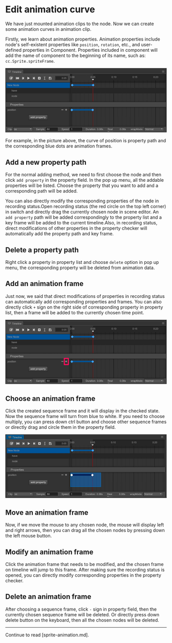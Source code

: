 # Edit animation curve

We have just mounted animation clips to the node. Now we can create some animation curves in animation clip.

Firstly, we learn about animation properties. Animation properties include node's self-existent properties like `position`, `rotation`, etc., and user-defined properties in Component.
Properties included in component will add the name of component to the beginning of its name, such as: `cc.Sprite.spriteFrame`.

<a href="animation-curve/main.png"><img src="animation-curve/main.png" alt="main"></a>

For example, in the picture above, the curve of position is property path and the corresponding blue dots are animation frames.

## Add a new property path

For the normal adding method, we need to first choose the node and then click `add property` in the property field.
In the pop up menu, all the addable properties will be listed. Choose the property that you want to add and a corresponding path will be added.

You can also directly modify the corresponding properties of the node in recording status.Open recording status (the red circle on the top left corner) in switch and directly drag the currently chosen node in scene editor. An `add property` path will be added correspondingly to the property list and a key frame will be added to the current timeline.Also, in recording status, direct modifications of other properties in the property checker will automatically add the property path and key frame.

## Delete a property path

Right click a property in property list and choose `delete` option in pop up menu, the corresponding property will be deleted from animation data.

## Add an animation frame

Just now, we said that direct modifications of properties in recording status can automatically add corresponding properties and frames. 
You can also directly click `+` sign on the right side of corresponding property in property list, then a frame will be added to the currently chosen time point.

<a href="animation-curve/add.png"><img src="animation-curve/add.png" alt="main"></a>

## Choose an animation frame

Click the created sequence frame and it will display in the checked state. Now the sequence frame will turn from blue to white. If you need to choose multiply, you can press down ctrl button and choose other sequence frames or directly drag and circle them in the property field.

<a href="animation-curve/selected.png"><img src="animation-curve/selected.png" alt="main"></a>

## Move an animation frame

Now, if we move the mouse to any chosen node, the mouse will display left and right arrows, then you can drag all the chosen nodes by pressing down the left mouse button.

## Modify an animation frame

Click the animation frame that needs to be modified, and the chosen frame on timeline will jump to this frame. After making sure the recording status is opened, you can directly modify corresponding properties in the property checker. 

## Delete an animation frame

After choosing a sequence frame, click `-` sign in property field, then the currently chosen sequence frame will be deleted. Or directly press down delete button on the keyboard, then all the chosen nodes will be deleted.

---

Continue to read [sprite-animation.md].